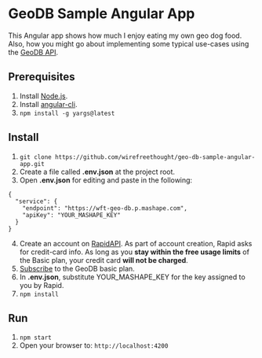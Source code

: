 # GeoDB Sample Angular App
This Angular app shows how much I enjoy eating my own geo dog food. Also, how you might go about implementing some typical use-cases using the [GeoDB API](https://rapidapi.com/user/wirefreethought/package/GeoDB).

## Prerequisites

1. Install [Node.js](https://nodejs.org/en/).
2. Install [angular-cli](https://github.com/angular/angular-cli).
3. ```npm install -g yargs@latest```

## Install
1. ```git clone https://github.com/wirefreethought/geo-db-sample-angular-app.git```
2. Create a file called **.env.json** at the project root.
3. Open **.env.json** for editing and paste in the following:
```
{
  "service": {
    "endpoint": "https://wft-geo-db.p.mashape.com",
    "apiKey": "YOUR_MASHAPE_KEY"
  }
}

```
4. Create an account on [RapidAPI](https://rapidapi.com). As part of account creation, Rapid asks for credit-card info. As long as you **stay within the free usage limits** of the Basic plan, your credit card **will not be charged**.
5. [Subscribe](https://rapidapi.com/user/wirefreethought/package/GeoDB/pricing) to the GeoDB basic plan.
6. In **.env.json**, substitute YOUR_MASHAPE_KEY for the key assigned to you by Rapid.
7. ```npm install```

## Run
1. ```npm start```
3. Open your browser to: ```http://localhost:4200```
